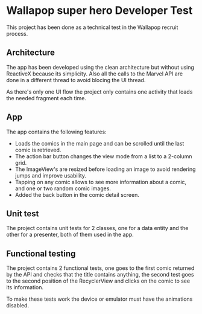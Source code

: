 # Wallapop super hero Developer Test

This project has been done as a technical test in the Wallapop recruit process.

## Architecture

The app has been developed using the clean architecture but without using ReactiveX because its simplicity. Also all the calls to the Marvel API are done in a different thread to avoid blocing the UI thread.

As there's only one UI flow the project only contains one activity that loads the needed fragment each time.

## App

The app contains the following features:

* Loads the comics in the main page and can be scrolled until the last comic is retrieved.
* The action bar button changes the view mode from a list to a 2-column grid.
* The ImageView's are resized before loading an image to avoid rendering jumps and improve usability.
* Tapping on any comic allows to see more information about a comic, and one or two random comic images.
* Added the back button in the comic detail screen.

## Unit test

The project contains unit tests for 2 classes, one for a data entity and the other for a presenter, both of them used in the app.

## Functional testing

The project contains 2 functional tests, one goes to the first comic returned by the API and checks that the title contains anything, the second test goes to the second position of the RecyclerView and clicks on the comic to see its information.

To make these tests work the device or emulator must have the animations disabled.
